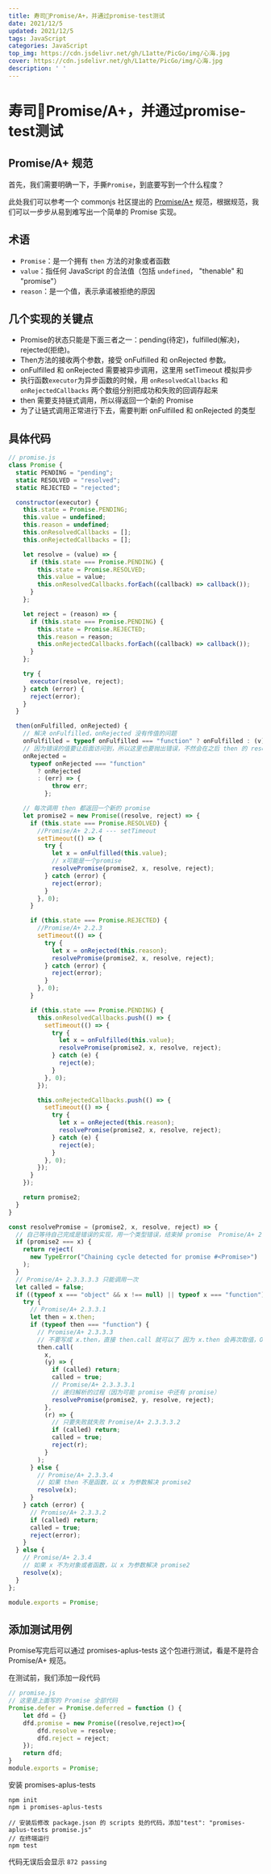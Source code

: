 ```yaml
---
title: 寿司🍣Promise/A+，并通过promise-test测试
date: 2021/12/5
updated: 2021/12/5
tags: JavaScript
categories: JavaScript
top_img: https://cdn.jsdelivr.net/gh/L1atte/PicGo/img/心海.jpg
cover: https://cdn.jsdelivr.net/gh/L1atte/PicGo/img/心海.jpg
description: ' '
---
```


# 寿司🍣Promise/A+，并通过promise-test测试


## Promise/A+ 规范

首先，我们需要明确一下，手撕`Promise`，到底要写到一个什么程度？

此处我们可以参考一个 commonjs 社区提出的 [Promise/A+](https://promisesaplus.com/) 规范，根据规范，我们可以一步步从易到难写出一个简单的 Promise 实现。

## 术语

- `Promise`：是一个拥有 `then` 方法的对象或者函数
- `value`：指任何 JavaScript 的合法值（包括 `undefined`， "thenable" 和 "promise"）
- `reason`：是一个值，表示承诺被拒绝的原因

## 几个实现的关键点

- Promise的状态只能是下面三者之一：pending(待定)，fulfilled(解决)，rejected(拒绝)。
- Then方法的接收两个参数，接受 onFulfilled 和 onRejected 参数。
- onFulfilled 和 onRejected 需要被异步调用，这里用 setTimeout 模拟异步
- 执行函数`executor`为异步函数的时候，用 `onResolvedCallbacks` 和 `onRejectedCallbacks` 两个数组分别把成功和失败的回调存起来
- then 需要支持链式调用，所以得返回一个新的 Promise
- 为了让链式调用正常进行下去，需要判断 onFulfilled 和 onRejected 的类型

## 具体代码

```javascript
// promise.js
class Promise {
  static PENDING = "pending";
  static RESOLVED = "resolved";
  static REJECTED = "rejected";

  constructor(executor) {
    this.state = Promise.PENDING;
    this.value = undefined;
    this.reason = undefined;
    this.onResolvedCallbacks = [];
    this.onRejectedCallbacks = [];

    let resolve = (value) => {
      if (this.state === Promise.PENDING) {
        this.state = Promise.RESOLVED;
        this.value = value;
        this.onResolvedCallbacks.forEach((callback) => callback());
      }
    };

    let reject = (reason) => {
      if (this.state === Promise.PENDING) {
        this.state = Promise.REJECTED;
        this.reason = reason;
        this.onRejectedCallbacks.forEach((callback) => callback());
      }
    };

    try {
      executor(resolve, reject);
    } catch (error) {
      reject(error);
    }
  }

  then(onFulfilled, onRejected) {
    // 解决 onFulfilled，onRejected 没有传值的问题
    onFulfilled = typeof onFulfilled === "function" ? onFulfilled : (v) => v;
    // 因为错误的值要让后面访问到，所以这里也要抛出错误，不然会在之后 then 的 resolve 中捕获
    onRejected =
      typeof onRejected === "function"
        ? onRejected
        : (err) => {
            throw err;
          };

    // 每次调用 then 都返回一个新的 promise
    let promise2 = new Promise((resolve, reject) => {
      if (this.state === Promise.RESOLVED) {
        //Promise/A+ 2.2.4 --- setTimeout
        setTimeout(() => {
          try {
            let x = onFulfilled(this.value);
            // x可能是一个promise
            resolvePromise(promise2, x, resolve, reject);
          } catch (error) {
            reject(error);
          }
        }, 0);
      }

      if (this.state === Promise.REJECTED) {
        //Promise/A+ 2.2.3
        setTimeout(() => {
          try {
            let x = onRejected(this.reason);
            resolvePromise(promise2, x, resolve, reject);
          } catch (error) {
            reject(error);
          }
        }, 0);
      }

      if (this.state === Promise.PENDING) {
        this.onResolvedCallbacks.push(() => {
          setTimeout(() => {
            try {
              let x = onFulfilled(this.value);
              resolvePromise(promise2, x, resolve, reject);
            } catch (e) {
              reject(e);
            }
          }, 0);
        });

        this.onRejectedCallbacks.push(() => {
          setTimeout(() => {
            try {
              let x = onRejected(this.reason);
              resolvePromise(promise2, x, resolve, reject);
            } catch (e) {
              reject(e);
            }
          }, 0);
        });
      }
    });

    return promise2;
  }
}

const resolvePromise = (promise2, x, resolve, reject) => {
  // 自己等待自己完成是错误的实现，用一个类型错误，结束掉 promise  Promise/A+ 2.3.1
  if (promise2 === x) {
    return reject(
      new TypeError("Chaining cycle detected for promise #<Promise>")
    );
  }
  // Promise/A+ 2.3.3.3.3 只能调用一次  
  let called = false;
  if ((typeof x === "object" && x !== null) || typeof x === "function") {
    try {
      // Promise/A+ 2.3.3.1
      let then = x.then;
      if (typeof then === "function") {
        // Promise/A+ 2.3.3.3
        // 不要写成 x.then，直接 then.call 就可以了 因为 x.then 会再次取值，Object.defineProperty
        then.call(
          x,
          (y) => {
            if (called) return;
            called = true;
            // Promise/A+ 2.3.3.3.1
            // 递归解析的过程（因为可能 promise 中还有 promise）
            resolvePromise(promise2, y, resolve, reject);
          },
          (r) => {
            // 只要失败就失败 Promise/A+ 2.3.3.3.2
            if (called) return;
            called = true;
            reject(r);
          }
        );
      } else {
        // Promise/A+ 2.3.3.4
        // 如果 then 不是函数，以 x 为参数解决 promise2
        resolve(x);
      }
    } catch (error) {
      // Promise/A+ 2.3.3.2
      if (called) return;
      called = true;
      reject(error);
    }
  } else {
    // Promise/A+ 2.3.4
    // 如果 x 不为对象或者函数，以 x 为参数解决 promise2
    resolve(x);
  }
};

module.exports = Promise;
```

## 添加测试用例

Promise写完后可以通过 promises-aplus-tests 这个包进行测试，看是不是符合 Promise/A+ 规范。

在测试前，我们添加一段代码

```javascript
// promise.js
// 这里是上面写的 Promise 全部代码
Promise.defer = Promise.deferred = function () {
    let dfd = {}
    dfd.promise = new Promise((resolve,reject)=>{
        dfd.resolve = resolve;
        dfd.reject = reject;
    });
    return dfd;
}
module.exports = Promise;
```

安装 promises-aplus-tests

```shell
npm init
npm i promises-aplus-tests

// 安装后修改 package.json 的 scripts 处的代码，添加"test": "promises-aplus-tests promise.js"
// 在终端运行
npm test
```

代码无误后会显示  `872 passing`